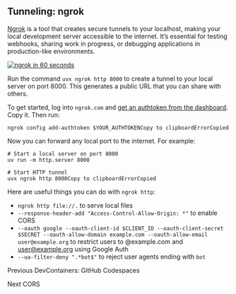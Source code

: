 ## Tunneling: ngrok

[Ngrok](https://ngrok.com/) is a tool that creates secure tunnels to your
localhost, making your local development server accessible to the internet.
It’s essential for testing webhooks, sharing work in progress, or debugging
applications in production-like environments.

[![ngrok in 60
seconds](https://i.ytimg.com/vi_webp/dfMdLGZLXSg/sddefault.webp)](https://youtu.be/dfMdLGZLXSg)

Run the command `uvx ngrok http 8000` to create a tunnel to your local server
on port 8000. This generates a public URL that you can share with others.

To get started, log into `ngrok.com` and [get an authtoken from the
dashboard](https://dashboard.ngrok.com/get-started/your-authtoken). Copy it.
Then run:

    
    
    ngrok config add-authtoken $YOUR_AUTHTOKENCopy to clipboardErrorCopied

Now you can forward any local port to the internet. For example:

    
    
    # Start a local server on port 8000
    uv run -m http.server 8000
    
    # Start HTTP tunnel
    uvx ngrok http 8000Copy to clipboardErrorCopied

Here are useful things you can do with `ngrok http`:

  * `ngrok http file://.` to serve local files
  * `--response-header-add "Access-Control-Allow-Origin: *"` to enable CORS
  * `--oauth google --oauth-client-id $CLIENT_ID --oauth-client-secret $SECRET --oauth-allow-domain example.com --oauth-allow-email user@example.org` to restrict users to @example.com and [user@example.org](mailto:user@example.org) using Google Auth
  * `--ua-filter-deny ".*bot$"` to reject user agents ending with `bot`

Previous DevContainers: GitHub Codespaces

Next CORS

